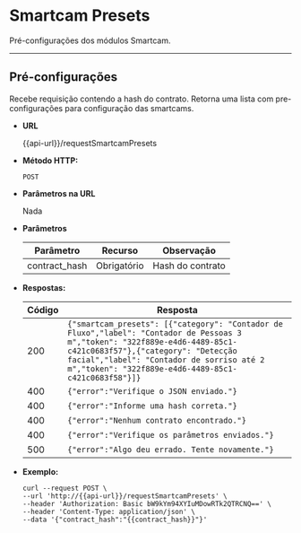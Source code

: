 # Smartcam Presets

Pré-configurações dos módulos Smartcam.

----
**Pré-configurações**
----
Recebe requisição contendo a hash do contrato. Retorna uma lista com pre-configurações para configuração das smartcams.

* **URL**

  {{api-url}}/requestSmartcamPresets

* **Método HTTP:**

  `POST`
  
*  **Parâmetros na URL**

   Nada 

* **Parâmetros**

	| Parâmetro | Recurso | Observação |
	|--|--|--|
	| contract_hash | Obrigatório | Hash do contrato |

* **Respostas:**
	
	|Código| Resposta |
	|--|--|
	| 200 | ```{"smartcam_presets": [{"category": "Contador de Fluxo","label": "Contador de Pessoas 3 m","token": "322f889e-e4d6-4489-85c1-c421c0683f57"},{"category": "Detecção facial","label": "Contador de sorriso até 2 m","token": "322f889e-e4d6-4489-85c1-c421c0683f58"}]}``` |
	| 400 | `{"error":"Verifique o JSON enviado."}` |
	| 400 | `{"error":"Informe uma hash correta."}` |
	| 400 | `{"error":"Nenhum contrato encontrado."}` | 
	| 400 | `{"error":"Verifique os parâmetros enviados."}` |
	| 500 | `{"error":"Algo deu errado. Tente novamente."}` |

* **Exemplo:**
	
	````curl
	curl --request POST \
  --url 'http://{{api-url}}/requestSmartcamPresets' \
  --header 'Authorization: Basic bW9kYm94XYIuMDowRTk2QTRCNQ==' \
  --header 'Content-Type: application/json' \
  --data '{"contract_hash":"{{contract_hash}}"}'
  ```` 
<!--stackedit_data:
eyJoaXN0b3J5IjpbLTEwNjcwNzI5NzRdfQ==
-->